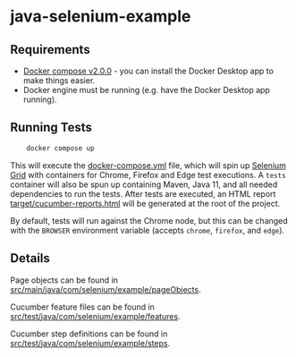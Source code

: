# java-selenium-example

## Requirements
- [Docker compose v2.0.0](https://docs.docker.com/compose/install/) - you can install the Docker Desktop app to make things easier.
- Docker engine must be running (e.g. have the Docker Desktop app running).

## Running Tests
```sh
    docker compose up
```
This will execute the [docker-compose.yml](./docker-compose.yml) file, which will spin up [Selenium Grid](https://www.selenium.dev/documentation/grid/) with containers for Chrome, Firefox and Edge test executions. A `tests` container will also be spun up containing Maven, Java 11, and all needed dependencies to run the tests. After tests are executed, an HTML report [target/cucumber-reports.html](target/cucumber-reports.html) will be generated at the root of the project.

By default, tests will run against the Chrome node, but this can be changed with the `BROWSER` environment variable (accepts `chrome`, `firefox`, and `edge`).

## Details

Page objects can be found in [src/main/java/com/selenium/example/pageObjects](src/main/java/com/selenium/example/pageObjects).

Cucumber feature files can be found in [src/test/java/com/selenium/example/features](src/test/java/com/selenium/example/features).

Cucumber step definitions can be found in [src/test/java/com/selenium/example/steps](src/test/java/com/selenium/example/steps).
